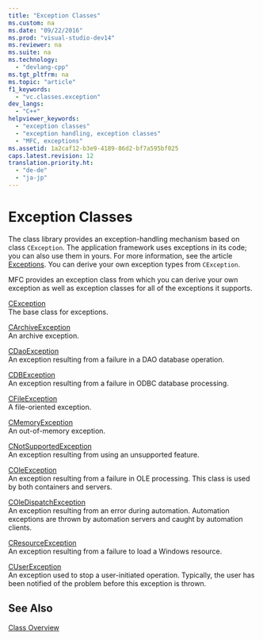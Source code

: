 ```yaml
---
title: "Exception Classes"
ms.custom: na
ms.date: "09/22/2016"
ms.prod: "visual-studio-dev14"
ms.reviewer: na
ms.suite: na
ms.technology: 
  - "devlang-cpp"
ms.tgt_pltfrm: na
ms.topic: "article"
f1_keywords: 
  - "vc.classes.exception"
dev_langs: 
  - "C++"
helpviewer_keywords: 
  - "exception classes"
  - "exception handling, exception classes"
  - "MFC, exceptions"
ms.assetid: 1a2caf12-b3e9-4189-86d2-bf7a595bf025
caps.latest.revision: 12
translation.priority.ht: 
  - "de-de"
  - "ja-jp"
---
```

# Exception Classes
The class library provides an exception-handling mechanism based on class `CException`. The application framework uses exceptions in its code; you can also use them in yours. For more information, see the article [Exceptions](../vs140/exception-handling-in-mfc.md). You can derive your own exception types from `CException`.  
  
 MFC provides an exception class from which you can derive your own exception as well as exception classes for all of the exceptions it supports.  
  
 [CException](../vs140/cexception-class.md)  
 The base class for exceptions.  
  
 [CArchiveException](../vs140/carchiveexception-class.md)  
 An archive exception.  
  
 [CDaoException](../vs140/cdaoexception-class.md)  
 An exception resulting from a failure in a DAO database operation.  
  
 [CDBException](../vs140/cdbexception-class.md)  
 An exception resulting from a failure in ODBC database processing.  
  
 [CFileException](../vs140/cfileexception-class.md)  
 A file-oriented exception.  
  
 [CMemoryException](../vs140/cmemoryexception-class.md)  
 An out-of-memory exception.  
  
 [CNotSupportedException](../vs140/cnotsupportedexception-class.md)  
 An exception resulting from using an unsupported feature.  
  
 [COleException](../vs140/coleexception-class.md)  
 An exception resulting from a failure in OLE processing. This class is used by both containers and servers.  
  
 [COleDispatchException](../vs140/coledispatchexception-class.md)  
 An exception resulting from an error during automation. Automation exceptions are thrown by automation servers and caught by automation clients.  
  
 [CResourceException](../vs140/cresourceexception-class.md)  
 An exception resulting from a failure to load a Windows resource.  
  
 [CUserException](../vs140/cuserexception-class.md)  
 An exception used to stop a user-initiated operation. Typically, the user has been notified of the problem before this exception is thrown.  
  
## See Also  
 [Class Overview](../vs140/class-library-overview.md)